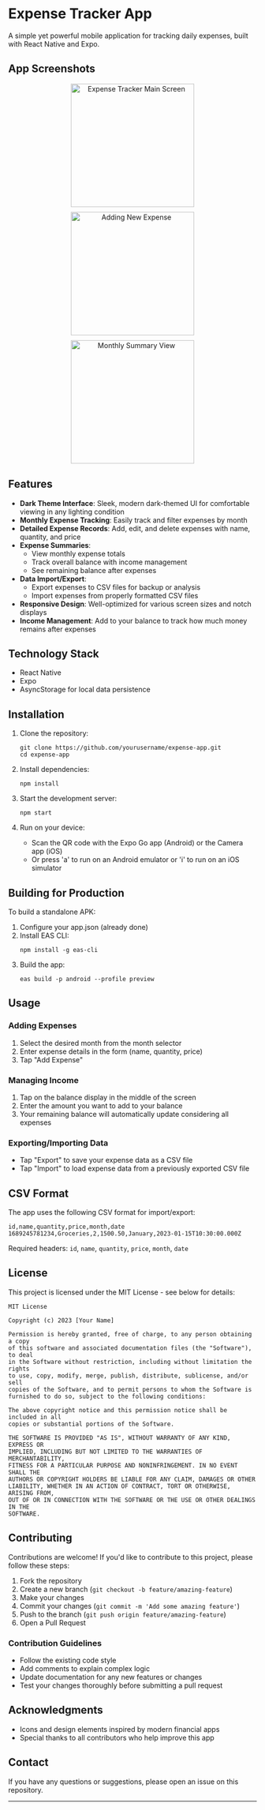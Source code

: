 # Expense Tracker App

A simple yet powerful mobile application for tracking daily expenses, built with React Native and Expo.

## App Screenshots

<div align="center">
  <div style="display: flex; flex-wrap: wrap; justify-content: center; gap: 10px;">
    <img src="./assets/app1.jpeg" alt="Expense Tracker Main Screen" width="250"/>
    <img src="./assets/app2.jpeg" alt="Adding New Expense" width="250"/>
    <img src="./assets/app3.jpeg" alt="Monthly Summary View" width="250"/>
  </div>
</div>

## Features

- **Dark Theme Interface**: Sleek, modern dark-themed UI for comfortable viewing in any lighting condition
- **Monthly Expense Tracking**: Easily track and filter expenses by month
- **Detailed Expense Records**: Add, edit, and delete expenses with name, quantity, and price
- **Expense Summaries**: 
  - View monthly expense totals
  - Track overall balance with income management
  - See remaining balance after expenses
- **Data Import/Export**: 
  - Export expenses to CSV files for backup or analysis
  - Import expenses from properly formatted CSV files
- **Responsive Design**: Well-optimized for various screen sizes and notch displays
- **Income Management**: Add to your balance to track how much money remains after expenses

## Technology Stack

- React Native
- Expo
- AsyncStorage for local data persistence

## Installation

1. Clone the repository:
   ```
   git clone https://github.com/yourusername/expense-app.git
   cd expense-app
   ```

2. Install dependencies:
   ```
   npm install
   ```

3. Start the development server:
   ```
   npm start
   ```

4. Run on your device:
   - Scan the QR code with the Expo Go app (Android) or the Camera app (iOS)
   - Or press 'a' to run on an Android emulator or 'i' to run on an iOS simulator

## Building for Production

To build a standalone APK:

1. Configure your app.json (already done)
2. Install EAS CLI:
   ```
   npm install -g eas-cli
   ```
3. Build the app:
   ```
   eas build -p android --profile preview
   ```

## Usage

### Adding Expenses
1. Select the desired month from the month selector
2. Enter expense details in the form (name, quantity, price)
3. Tap "Add Expense"

### Managing Income
1. Tap on the balance display in the middle of the screen
2. Enter the amount you want to add to your balance
3. Your remaining balance will automatically update considering all expenses

### Exporting/Importing Data
- Tap "Export" to save your expense data as a CSV file
- Tap "Import" to load expense data from a previously exported CSV file

## CSV Format

The app uses the following CSV format for import/export:

```
id,name,quantity,price,month,date
1689245781234,Groceries,2,1500.50,January,2023-01-15T10:30:00.000Z
```

Required headers: `id`, `name`, `quantity`, `price`, `month`, `date`

## License

This project is licensed under the MIT License - see below for details:

```
MIT License

Copyright (c) 2023 [Your Name]

Permission is hereby granted, free of charge, to any person obtaining a copy
of this software and associated documentation files (the "Software"), to deal
in the Software without restriction, including without limitation the rights
to use, copy, modify, merge, publish, distribute, sublicense, and/or sell
copies of the Software, and to permit persons to whom the Software is
furnished to do so, subject to the following conditions:

The above copyright notice and this permission notice shall be included in all
copies or substantial portions of the Software.

THE SOFTWARE IS PROVIDED "AS IS", WITHOUT WARRANTY OF ANY KIND, EXPRESS OR
IMPLIED, INCLUDING BUT NOT LIMITED TO THE WARRANTIES OF MERCHANTABILITY,
FITNESS FOR A PARTICULAR PURPOSE AND NONINFRINGEMENT. IN NO EVENT SHALL THE
AUTHORS OR COPYRIGHT HOLDERS BE LIABLE FOR ANY CLAIM, DAMAGES OR OTHER
LIABILITY, WHETHER IN AN ACTION OF CONTRACT, TORT OR OTHERWISE, ARISING FROM,
OUT OF OR IN CONNECTION WITH THE SOFTWARE OR THE USE OR OTHER DEALINGS IN THE
SOFTWARE.
```

## Contributing

Contributions are welcome! If you'd like to contribute to this project, please follow these steps:

1. Fork the repository
2. Create a new branch (`git checkout -b feature/amazing-feature`)
3. Make your changes
4. Commit your changes (`git commit -m 'Add some amazing feature'`)
5. Push to the branch (`git push origin feature/amazing-feature`)
6. Open a Pull Request

### Contribution Guidelines

- Follow the existing code style
- Add comments to explain complex logic
- Update documentation for any new features or changes
- Test your changes thoroughly before submitting a pull request

## Acknowledgments

- Icons and design elements inspired by modern financial apps
- Special thanks to all contributors who help improve this app

## Contact

If you have any questions or suggestions, please open an issue on this repository.

---